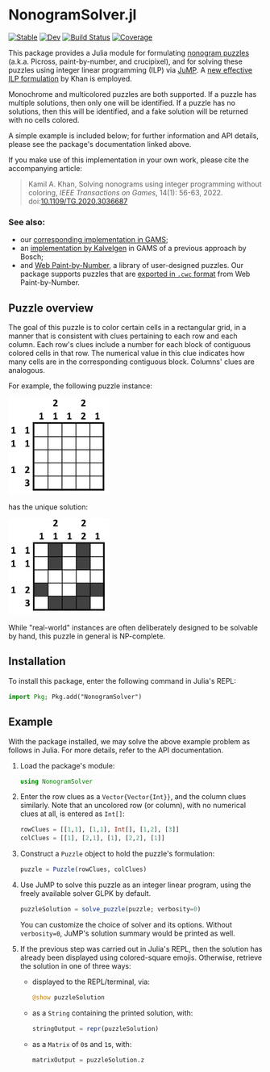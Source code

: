 # NonogramSolver.jl

[![Stable](https://img.shields.io/badge/docs-stable-blue.svg)](https://kamilkhanlab.github.io/NonogramSolver.jl/stable/)
[![Dev](https://img.shields.io/badge/docs-dev-blue.svg)](https://kamilkhanlab.github.io/NonogramSolver.jl/dev/)
[![Build
Status](https://github.com/kamilkhanlab/NonogramSolver.jl/actions/workflows/CI.yml/badge.svg?branch=main)](https://github.com/kamilkhanlab/NonogramSolver.jl/actions/workflows/CI.yml?query=branch%3Amain)
[![Coverage](https://codecov.io/gh/kamilkhanlab/NonogramSolver.jl/branch/main/graph/badge.svg)](https://codecov.io/gh/kamilkhanlab/NonogramSolver.jl)

This package provides a Julia module for formulating [nonogram
puzzles](https://en.wikipedia.org/wiki/Nonogram) (a.k.a. Picross,
paint-by-number, and crucipixel), and for solving these puzzles using
integer linear programming (ILP) via
[JuMP](https://jump.dev/JuMP.jl/stable/). A [new effective ILP
formulation](https://doi.org/10.1109/TG.2020.3036687) by Khan is
employed. 

Monochrome and multicolored puzzles are both supported. If a
puzzle has multiple solutions, then only one will be identified. If a
puzzle has no solutions, then this will be identified, and a fake solution will be returned with no cells colored.

A simple example is included below; for further information and API details, please see the package's documentation linked above.

If you make use of this implementation in your own work, please cite
the accompanying article:

> Kamil A. Khan, Solving nonograms using integer programming without
> coloring, *IEEE Transactions on Games*, 14(1): 56-63, 2022.
> doi:[10.1109/TG.2020.3036687](https://doi.org/10.1109/TG.2020.3036687)

### See also:

- our [corresponding implementation in GAMS](https://github.com/kamilkhanlab/nonogram-ilp);
- an [implementation by
  Kalvelgen](http://www.amsterdamoptimization.com/benchmarkmodels.html)
  in GAMS of a previous approach by Bosch;
- and [Web Paint-by-Number](https://webpbn.com), a library of user-designed
  puzzles. Our package supports puzzles that are [exported in `.cwc` format](https://webpbn.com/export.cgi) from Web Paint-by-Number.

## Puzzle overview

The goal of this puzzle is to color certain cells in a rectangular grid,
in a manner that is consistent with clues pertaining to each row and each column. Each
row's clues include a number for each block of contiguous colored
cells in that row. The numerical value in this clue indicates how many cells
are in the corresponding contiguous block. Columns' clues are analogous.

For example, the following puzzle instance:

![Puzzle prompt](docs/src/examplePrompt.jpg)

has the unique solution:

![Puzzle solution](docs/src/exampleSolution.jpg)

While "real-world" instances are often deliberately designed to be
solvable by hand, this puzzle in general is NP-complete.

## Installation

To install this package, enter the following command in Julia's REPL:

```julia
import Pkg; Pkg.add("NonogramSolver")
```

## Example

With the package installed, we may solve the above example problem as
follows in Julia. For more details, refer to the API documentation.

1. Load the package's module:

   ```julia
   using NonogramSolver
   ```

2. Enter the row clues as a `Vector{Vector{Int}}`, and the column
   clues similarly. Note that an uncolored row (or column), with no
   numerical clues at all, is entered as `Int[]`:
   
   ```julia
   rowClues = [[1,1], [1,1], Int[], [1,2], [3]]
   colClues = [[1], [2,1], [1], [2,2], [1]]
   ```

3. Construct a `Puzzle` object to hold the puzzle's formulation:

	```julia
	puzzle = Puzzle(rowClues, colClues)
	```

4. Use JuMP to solve this puzzle as an integer linear program, using
   the freely available solver GLPK by default.
   
   ```julia
   puzzleSolution = solve_puzzle(puzzle; verbosity=0)
   ```
   
   You can customize the
   choice of solver and its options. Without `verbosity=0`, JuMP's
   solution summary would be printed as well.

5. If the previous step was carried out in Julia's REPL, then the
   solution has already been displayed using colored-square emojis. Otherwise, retrieve the
   solution in one of three ways:
   
   - displayed to the REPL/terminal, via: 

	 ```julia
	 @show puzzleSolution
	 ```
		
   - as a `String` containing the printed solution, with:
	 
	 ```julia
	 stringOutput = repr(puzzleSolution)
	 ```
 
   - as a `Matrix` of `0`s and `1`s, with:
   
     ```julia
	 matrixOutput = puzzleSolution.z
	 ```
